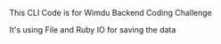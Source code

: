 This CLI Code is for Wimdu Backend Coding Challenge

It's using File and Ruby IO for saving the data